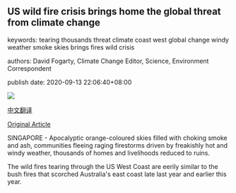 ## US wild fire crisis brings home the global threat from climate change

keywords: tearing thousands threat climate coast west global change windy weather smoke skies brings fires wild crisis

authors: David Fogarty, Climate Change Editor, Science, Environment Correspondent

publish date: 2020-09-13 22:06:40+08:00

![](https://www.straitstimes.com/sites/default/files/styles/x_large/public/articles/2020/09/13/ctfire1309.jpg?itok=w_XNpan0)

[中文翻译](US%20wild%20fire%20crisis%20brings%20home%20the%20global%20threat%20from%20climate%20change_zh.md)

[Original Article](https://www.straitstimes.com/world/us-wild-fire-crisis-brings-home-the-global-threat-from-climate-change)

SINGAPORE - Apocalyptic orange-coloured skies filled with choking smoke and ash, communities fleeing raging firestorms driven by freakishly hot and windy weather, thousands of homes and livelihoods reduced to ruins.

The wild fires tearing through the US West Coast are eerily similar to the bush fires that scorched Australia's east coast late last year and earlier this year.